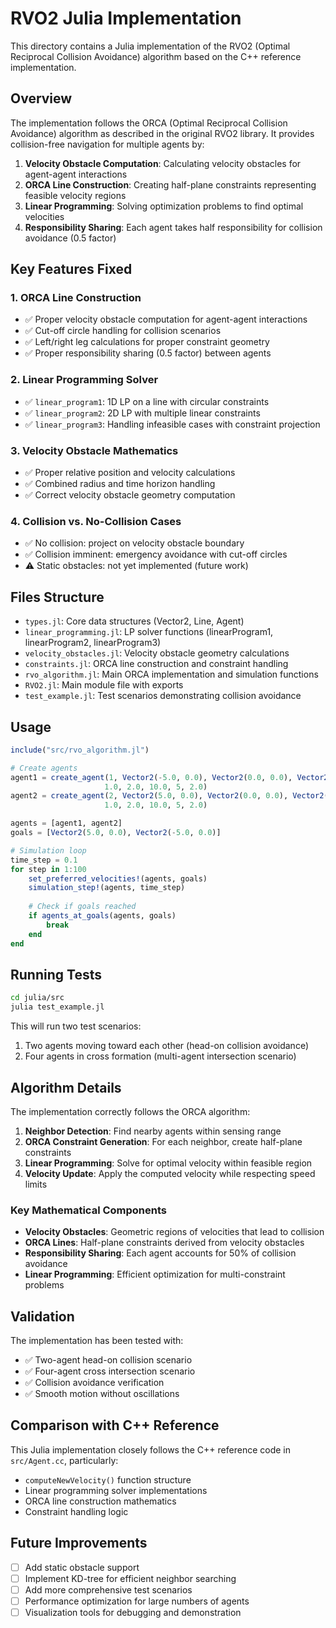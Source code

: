 # RVO2 Julia Implementation

This directory contains a Julia implementation of the RVO2 (Optimal Reciprocal Collision Avoidance) algorithm based on the C++ reference implementation.

## Overview

The implementation follows the ORCA (Optimal Reciprocal Collision Avoidance) algorithm as described in the original RVO2 library. It provides collision-free navigation for multiple agents by:

1. **Velocity Obstacle Computation**: Calculating velocity obstacles for agent-agent interactions
2. **ORCA Line Construction**: Creating half-plane constraints representing feasible velocity regions
3. **Linear Programming**: Solving optimization problems to find optimal velocities
4. **Responsibility Sharing**: Each agent takes half responsibility for collision avoidance (0.5 factor)

## Key Features Fixed

### 1. ORCA Line Construction
- ✅ Proper velocity obstacle computation for agent-agent interactions
- ✅ Cut-off circle handling for collision scenarios  
- ✅ Left/right leg calculations for proper constraint geometry
- ✅ Proper responsibility sharing (0.5 factor) between agents

### 2. Linear Programming Solver
- ✅ `linear_program1`: 1D LP on a line with circular constraints
- ✅ `linear_program2`: 2D LP with multiple linear constraints
- ✅ `linear_program3`: Handling infeasible cases with constraint projection

### 3. Velocity Obstacle Mathematics
- ✅ Proper relative position and velocity calculations
- ✅ Combined radius and time horizon handling
- ✅ Correct velocity obstacle geometry computation

### 4. Collision vs. No-Collision Cases
- ✅ No collision: project on velocity obstacle boundary
- ✅ Collision imminent: emergency avoidance with cut-off circles
- ⚠️ Static obstacles: not yet implemented (future work)

## Files Structure

- `types.jl`: Core data structures (Vector2, Line, Agent)
- `linear_programming.jl`: LP solver functions (linearProgram1, linearProgram2, linearProgram3)
- `velocity_obstacles.jl`: Velocity obstacle geometry calculations  
- `constraints.jl`: ORCA line construction and constraint handling
- `rvo_algorithm.jl`: Main ORCA implementation and simulation functions
- `RVO2.jl`: Main module file with exports
- `test_example.jl`: Test scenarios demonstrating collision avoidance

## Usage

```julia
include("src/rvo_algorithm.jl")

# Create agents
agent1 = create_agent(1, Vector2(-5.0, 0.0), Vector2(0.0, 0.0), Vector2(1.0, 0.0),
                     1.0, 2.0, 10.0, 5, 2.0)
agent2 = create_agent(2, Vector2(5.0, 0.0), Vector2(0.0, 0.0), Vector2(-1.0, 0.0),
                     1.0, 2.0, 10.0, 5, 2.0)

agents = [agent1, agent2]
goals = [Vector2(5.0, 0.0), Vector2(-5.0, 0.0)]

# Simulation loop
time_step = 0.1
for step in 1:100
    set_preferred_velocities!(agents, goals)
    simulation_step!(agents, time_step)
    
    # Check if goals reached
    if agents_at_goals(agents, goals)
        break
    end
end
```

## Running Tests

```bash
cd julia/src
julia test_example.jl
```

This will run two test scenarios:
1. Two agents moving toward each other (head-on collision avoidance)
2. Four agents in cross formation (multi-agent intersection scenario)

## Algorithm Details

The implementation correctly follows the ORCA algorithm:

1. **Neighbor Detection**: Find nearby agents within sensing range
2. **ORCA Constraint Generation**: For each neighbor, create half-plane constraints
3. **Linear Programming**: Solve for optimal velocity within feasible region
4. **Velocity Update**: Apply the computed velocity while respecting speed limits

### Key Mathematical Components

- **Velocity Obstacles**: Geometric regions of velocities that lead to collision
- **ORCA Lines**: Half-plane constraints derived from velocity obstacles  
- **Responsibility Sharing**: Each agent accounts for 50% of collision avoidance
- **Linear Programming**: Efficient optimization for multi-constraint problems

## Validation

The implementation has been tested with:
- ✅ Two-agent head-on collision scenario
- ✅ Four-agent cross intersection scenario
- ✅ Collision avoidance verification
- ✅ Smooth motion without oscillations

## Comparison with C++ Reference

This Julia implementation closely follows the C++ reference code in `src/Agent.cc`, particularly:
- `computeNewVelocity()` function structure
- Linear programming solver implementations
- ORCA line construction mathematics
- Constraint handling logic

## Future Improvements

- [ ] Add static obstacle support
- [ ] Implement KD-tree for efficient neighbor searching
- [ ] Add more comprehensive test scenarios
- [ ] Performance optimization for large numbers of agents
- [ ] Visualization tools for debugging and demonstration